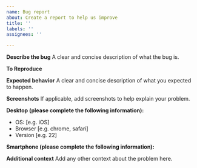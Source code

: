 ```yaml
---
name: Bug report
about: Create a report to help us improve
title: ''
labels: ''
assignees: ''

---
```


**Describe the bug**
A clear and concise description of what the bug is.

**To Reproduce**
<!--
Example:
```
import librosa

# Generate one frame of random STFT-like energy
S = np.random.randn(1025, 1)**2

contrast = librosa.feature.spectral_contrast(S=S)
```
If the code is too long, feel free to put it in a public gist and link
it in the issue: https://gist.github.com
-->

**Expected behavior**
A clear and concise description of what you expected to happen.

**Screenshots**
If applicable, add screenshots to help explain your problem.

**Desktop (please complete the following information):**
 - OS: [e.g. iOS]
 - Browser [e.g. chrome, safari]
 - Version [e.g. 22]

**Smartphone (please complete the following information):**
<!--
Please run the following Python code snippet and paste the output below.
```
import platform; print(platform.platform())
import sys; print("Python", sys.version)
import numpy; print("NumPy", numpy.__version__)
import scipy; print("SciPy", scipy.__version__)
import librosa; print("librosa", librosa.__version__)
```
-->

**Additional context**
Add any other context about the problem here.
